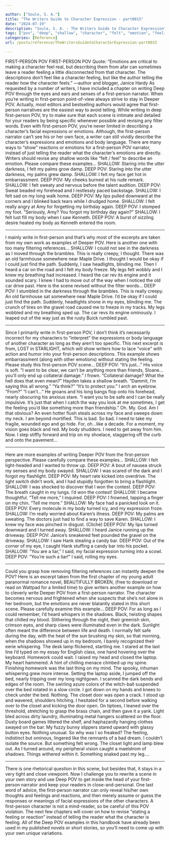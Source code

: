 ```yaml
---

author: ["Soule, S. A."]
title: "The Writers Guide to Character Expression - part0015"
date: "2024-07-19"
description: "Soule, S. A. - The Writers Guide to Character Expression"
tags: ["pov", "deep", "shallow", "character", "felt", "emotion", "feeling", "body", "reader", "eye", "narrator", "way", "expression", "could", "like", "writer", "scene", "face", "long", "really", "example", "telling", "writing", "deeper", "even"]
categories: [Reference]
url: /posts/reference/TheWritersGuidetoCharacterExpression-part0015

---
```



FIRST-PERSON POV
FIRST-PERSON POV
Quote: “Emotions are critical to making a character feel real, but describing them from afar can sometimes leave a reader feeling a little disconnected from that character. The descriptions don’t feel like a character feeling, but like the author telling the reader how the character feels.” —author and blogger, Janice Hardy
As requested by a number of writers, I have included a chapter on writing Deep POV through the eyes and ears and senses of a first-person narrator.
When you’re writing in first-person point-of-view always strive to stay in Deeper POV. Actually, most editors and bestselling authors would agree that first-person narratives are the easiest way to avoid telling.
While writing in deep first-person POV, try to make sure that each scene is intimate and detailed for your readers by being specific whenever possible and revising any filter words.
Even with first-person POV, you’re never limited in describing a character’s facial expressions or emotions. Although, the first-person narrator can’t see his or her own face, a writer can still vividly describe the character’s expressions and emotions and body language.
There are many ways to “show” reactions or emotions for a first-person POV narrator, instead of just telling the reader what the character’s emotions are directly. Writers should revise any shallow words like “felt / feel” to describe an emotion.
Please compare these examples…
SHALLOW: Staring into the utter darkness, I felt my palms grow damp.
DEEP POV: Staring into the utter darkness, my palms grew damp.
SHALLOW: I felt my face get hot in embarrassment.
DEEP POV: My cheeks burned at his rude remark.
SHALLOW: I felt sweaty and nervous before the talent audition.
DEEP POV: Sweat beaded my forehead and I restlessly paced backstage.
SHALLOW: I felt sad on my long walk home.
DEEP POV: My lips pulled downward at the corners and I blinked back tears while I drudged home.
SHALLOW: I felt really angry at Amy for forgetting my birthday again.
DEEP POV: I stomped my foot. “Seriously, Amy? You forgot my birthday day again?”
SHALLOW: I felt lust fill my body when I saw Kenneth.
DEEP POV: A burst of sizzling desire heated my body as Kenneth entered the room.
***
I mainly write in first-person and that’s why most of the excerpts are taken from my own work as examples of Deeper POV.
Here is another one with too many filtering references…
SHALLOW:
I could not see in the darkness as I moved through the brambles.
This is really creepy, I thought.
There was an old farmhouse somewhere near Maple Drive. I thought I would be okay if I could just find the path. Suddenly, I saw headlights, blinding me. Then I heard a car on the road and I felt my body freeze. My legs felt wobbly and I knew my breathing had increased. I heard the car rev its engine and it sounded scary.
I knew I had to move out of the way when I noticed the old car drive past.
Here is the scene revised without the filter words…
DEEP POV: 
I stumbled in the darkness through the brambles.
This is really creepy.
An old farmhouse sat somewhere near Maple Drive. I’d be okay if I could just find the path. Suddenly, headlights shone in my eyes, blinding me. The crunch of tires on the gravel road caused me to freeze in my tracks. My legs wobbled and my breathing sped up. The car revs its engine ominously.
I leaped out of the way just as the rusty Buick rumbled past.
***
Since I primarily write in first-person POV, I don’t think it’s necessarily incorrect for my characters to “interpret” the expressions or body language of another character as long as they aren’t too specific.
This next excerpt is from, LOST in STARLIGHT, which will show writers how to lace “voice” with action and humor into your first-person descriptions. This example shows embarrassment (along with other emotions) without stating the feeling.
Please study this first-person POV scene…
DEEP POV:
“It’s just...” His voice is soft. “I want to be clear, we can’t be anything more than friends, Sloane…you’ll only end up collateral damage.”
I frown. “Collateral damage? What the hell does that even mean?”
Hayden takes a shallow breath. “Dammit, I’m saying this all wrong.”
“Ya think?”
“It’s to protect you.”
I arch an eyebrow. “From?”
“I can’t...” He groans and his long bangs flop onto his forehead, nearly obscuring his anxious stare. “I want you to be safe and I can be really impulsive. It’s just that when I catch the way you look at me sometimes, I get the feeling you’d like something more than friendship.”
Oh. My. God.
Am I that obvious?
An even hotter flush steals across my face and sweeps down my neck. I am beyond mortified. This is bad. So bad. I need to take my fragile, wounded ego and go hide. For, oh…like a decade.
For a moment, my vision goes black and red. My body shudders. I need to get away from him. Now. I step stiffly forward and trip on my shoelace, staggering off the curb and onto the pavement…
***
Here are more examples of writing Deeper POV from the first-person perspective. Please carefully compare these examples…
SHALLOW: I felt light-headed and I wanted to throw up.
DEEP POV: A bout of nausea struck my senses and my body swayed.
SHALLOW: I was scared of the dark and I forgot my flashlight.
DEEP POV: My heart rate kicked into overdrive. The light switch didn’t work, and I had stupidly forgotten to bring a flashlight.
SHALLOW: I was shocked to discover that I won the contest.
DEEP POV: The breath caught in my lungs. I’d won the contest!
SHALLOW: I became thoughtful. “Tell me more,” I inquired.
DEEP POV: I frowned, tapping a finger on my chin. “Tell me more.”
SHALLOW: My face had a panicked look on it.
DEEP POV: Every molecule in my body turned icy, and my expression froze.
SHALLOW: I’m really worried about Karen’s illness.
DEEP POV: My palms are sweating. The doctors just had to find a way to save Karen.
SHALLOW: I knew my face was pinched in disgust. (Cliché)
DEEP POV: My lips turned downward and I turned away.
SHALLOW: I heard Janice running up the driveway.
DEEP POV: Janice’s sneakered feet pounded the gravel on the driveway.
SHALLOW: I saw Hank stealing a candy bar.
DEEP POV: Out of the corner of my eye, I caught Hank stuffing a candy bar into his pocket.
SHALLOW: “You are a liar,” I said, my facial expression turning into a scowl.
DEEP POV: “You’re such a liar!” I said, rolling my eyes.
***
Could you grasp how removing filtering references can instantly deepen the POV?
Here is an excerpt taken from the first chapter of my young adult paranormal romance novel, BEAUTIFULLY BROKEN, (free to download or read on Wattpad for a limited time) to give writers another example on how to cleverly write Deeper POV from a first-person narrator. The character becomes nervous and frightened when she suspects that she’s not alone in her bedroom, but the emotions are never blatantly stated in this short scene.
Please carefully examine this example…
DEEP POV:
For as long as I could remember, I’d heard whispers in the shadows. Black, twisting shapes that chilled my blood. Slithering through the night, their greenish skin, crimson eyes, and sharp claws were illuminated even in the dark.
Sunlight often meant the difference between life and death.
I normally felt safe during the day, with the heat of the sun brushing my skin, so that morning, when the shadows showed up in my bedroom, I barely recognized their eerie whispering.
The desk lamp flickered, startling me. I stared at the last line I’d typed on my essay for English class, one hand hovering over the keyboard.
Homework could wait. 
I raised my head and closed the laptop. My heart hammered. A hint of chilling menace climbed up my spine. Finishing homework was the last thing on my mind.
The spooky, inhuman whispering grew more intense.
Setting the laptop aside, I jumped off the bed, nearly tripping over my long nightgown. I scanned the dark bends and edges of the room. The swirling azure colors of the witch-ball suspended over the bed rotated in a slow circle. I got down on my hands and knees to check under the bed. Nothing.
The closet door was open a crack. I stood up and wavered, shoulders hitching.
I hesitated for a second before walking over to the closet and kicking the door open. On tiptoes, I leaned over the threshold, stretching to grasp the brass chain, and then gave it a yank. Light bled across dirty laundry, illuminating metal hangers scattered on the floor. Dusty board games littered the shelf, and haphazardly hanging clothes swayed on the bar. My fuzzy bunny slippers stared upward with glassy button eyes. Nothing unusual.
So why was I so freaked?
The feeling, indistinct but ominous, lingered like the remnants of a bad dream. I couldn’t isolate the source. But something felt wrong.
The closet light and lamp blew out. As I turned around, my peripheral vision caught a maelstrom of shadows. Things withered within it. Something snaked past my leg….
***
There is one rhetorical question in this scene, but besides that, it stays in a very tight and close viewpoint.
Now I challenge you to rewrite a scene in your own story and use Deep POV to get inside the head of your first-person narrator and keep your readers in close-and-personal.
One last word of advice, the first-person narrator can only reveal his/her own thoughts and feelings and reactions, and then merely assume or guess the responses or meanings of facial expressions of the other characters. A first-person character is not a mind-reader, so be careful of this POV violation.
The next few chapters will cover on how to revise “stating a feeling or reaction” instead of telling the reader what the character is feeling. All of the Deep POV examples in this handbook have already been used in my published novels or short stories, so you’ll need to come up with your own unique variations.
